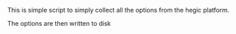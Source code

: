 This is simple script to simply collect all the options from the hegic platform.

The options are then written to disk
